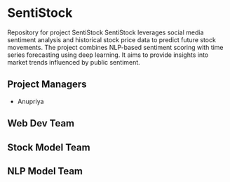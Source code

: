 # SentiStock
Repository for project SentiStock
SentiStock leverages social media sentiment analysis and historical stock price data to predict future stock movements. The project combines NLP-based sentiment scoring with time series forecasting using deep learning. It aims to provide insights into market trends influenced by public sentiment.
## Project Managers
- Anupriya

## Web Dev Team

## Stock Model Team

## NLP Model Team
